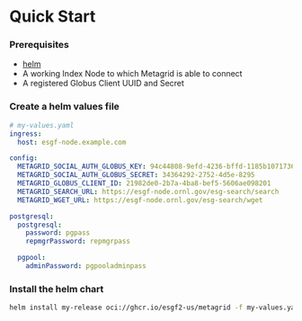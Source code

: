 # Quick Start
### Prerequisites

- [helm](https://helm.sh/docs/intro/install/)
- A working Index Node to which Metagrid is able to connect
- A registered Globus Client UUID and Secret

### Create a helm values file
```yaml
# my-values.yaml
ingress:
  host: esgf-node.example.com

config:
  METAGRID_SOCIAL_AUTH_GLOBUS_KEY: 94c44808-9efd-4236-bffd-1185b1071736
  METAGRID_SOCIAL_AUTH_GLOBUS_SECRET: 34364292-2752-4d5e-8295
  METAGRID_GLOBUS_CLIENT_ID: 21982de0-2b7a-4ba8-bef5-5606ae098201
  METAGRID_SEARCH_URL: https://esgf-node.ornl.gov/esg-search/search
  METAGRID_WGET_URL: https://esgf-node.ornl.gov/esg-search/wget

postgresql:
  postgresql:
    password: pgpass
    repmgrPassword: repmgrpass

  pgpool:
    adminPassword: pgpooladminpass
```

### Install the helm chart
```bash
helm install my-release oci://ghcr.io/esgf2-us/metagrid -f my-values.yaml

```